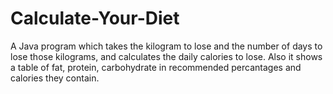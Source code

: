# Calculate-Your-Diet
A Java program which takes the kilogram to lose and the number of days to lose those kilograms, and calculates the daily calories to lose. Also it shows a table of fat, protein, carbohydrate in recommended percantages and calories they contain.
